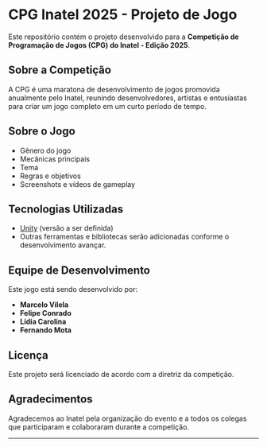 # CPG Inatel 2025 - Projeto de Jogo

Este repositório contém o projeto desenvolvido para a **Competição de Programação de Jogos (CPG) do Inatel - Edição 2025**.

## Sobre a Competição
A CPG é uma maratona de desenvolvimento de jogos promovida anualmente pelo Inatel, reunindo desenvolvedores, artistas e entusiastas para criar um jogo completo em um curto período de tempo.

## Sobre o Jogo
- Gênero do jogo
- Mecânicas principais
- Tema
- Regras e objetivos
- Screenshots e vídeos de gameplay

## Tecnologias Utilizadas
- [Unity](https://unity.com/) (versão a ser definida)
- Outras ferramentas e bibliotecas serão adicionadas conforme o desenvolvimento avançar.

## Equipe de Desenvolvimento
Este jogo está sendo desenvolvido por:
- **Marcelo Vilela**
- **Felipe Conrado**
- **Lidia Carolina**
- **Fernando Mota**

## Licença
Este projeto será licenciado de acordo com a diretriz da competição.

## Agradecimentos
Agradecemos ao Inatel pela organização do evento e a todos os colegas que participaram e colaboraram durante a competição.

---
